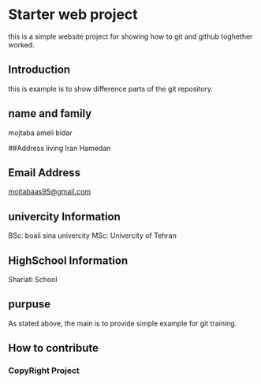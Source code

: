 # Starter web project
this is a simple website project for showing how to git and github toghether worked.

## Introduction
this is example is to show difference parts of the git repository.

## name and family
mojtaba ameli bidar

##Address living
Iran Hamedan

## Email Address
mojtabaas95@gmail.com

## univercity Information
BSc: boali sina univercity
MSc: Univercity of Tehran

## HighSchool Information
Shariati School

## purpuse
As stated above, the main  is to provide simple example for git training.

## How to contribute

### CopyRight Project
